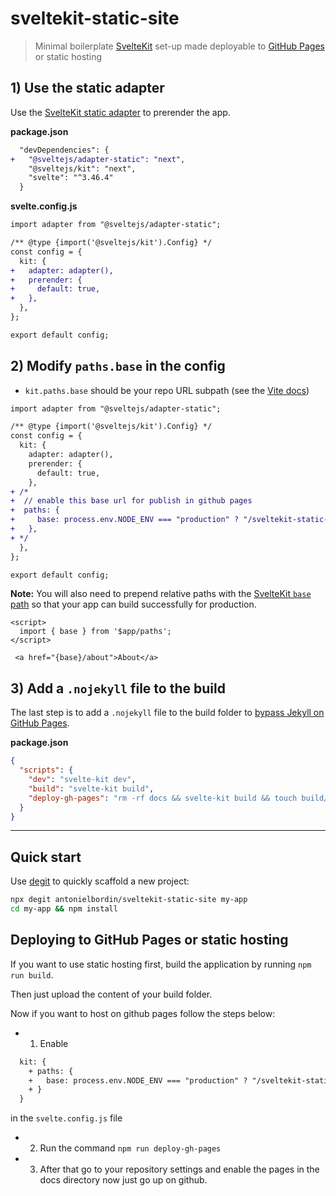 # sveltekit-static-site

> Minimal boilerplate [SvelteKit](https://kit.svelte.dev/) set-up made deployable to [GitHub Pages](https://username.github.io/sveltekit-static-site/) or static hosting


## 1) Use the static adapter

Use the [SvelteKit static adapter](https://github.com/sveltejs/kit/tree/master/packages/adapter-static) to prerender the app.

**package.json**

```diff
  "devDependencies": {
+   "@sveltejs/adapter-static": "next",
    "@sveltejs/kit": "next",
    "svelte": "^3.46.4"
  }
```

**svelte.config.js**

```diff
import adapter from "@sveltejs/adapter-static";

/** @type {import('@sveltejs/kit').Config} */
const config = {
  kit: {
+   adapter: adapter(),
+   prerender: {
+     default: true,
+   },
  },
};

export default config;

```

## 2) Modify `paths.base` in the config

- `kit.paths.base` should be your repo URL subpath (see the [Vite docs](https://vitejs.dev/guide/static-deploy.html#github-pages))

```diff
import adapter from "@sveltejs/adapter-static";

/** @type {import('@sveltejs/kit').Config} */
const config = {
  kit: {
    adapter: adapter(),
    prerender: {
      default: true,
    },
+ /*  
+  // enable this base url for publish in github pages  
+  paths: {
+     base: process.env.NODE_ENV === "production" ? "/sveltekit-static-site" : "",
+   },
+ */
  },
};

export default config;

```

**Note:** You will also need to prepend relative paths with the [SvelteKit `base` path](https://kit.svelte.dev/docs/modules#$app-paths) so that your app can build successfully for production.

```svelte
<script>
  import { base } from '$app/paths';
</script>

 <a href="{base}/about">About</a>
```

## 3) Add a `.nojekyll` file to the build

The last step is to add a `.nojekyll` file to the build folder to [bypass Jekyll on GitHub Pages](https://github.blog/2009-12-29-bypassing-jekyll-on-github-pages/).

**package.json**

```json
{
  "scripts": {
    "dev": "svelte-kit dev",
    "build": "svelte-kit build",
    "deploy-gh-pages": "rm -rf docs && svelte-kit build && touch build/.nojekyll && cp -r build docs"
  }
}
```

---

## Quick start

Use [degit](https://github.com/Rich-Harris/degit) to quickly scaffold a new project:

```sh
npx degit antonielbordin/sveltekit-static-site my-app
cd my-app && npm install
```

## Deploying to GitHub Pages or static hosting

If you want to use static hosting first, 
build the application by running `npm run build`.

Then just upload the content of your build folder.

Now if you want to host on github pages follow the steps below:

- 1) Enable 

```diff
  kit: {
    + paths: {
    +   base: process.env.NODE_ENV === "production" ? "/sveltekit-static-site" : "",
    + }
  }
```

in the `svelte.config.js` file

- 2) Run the command `npm run deploy-gh-pages`

- 3) After that go to your repository settings and enable the pages in the docs directory now just go up on github.

